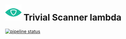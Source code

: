 # <img src=".repo/assets/icon-512x512.png"  width="52" height="52"> Trivial Scanner lambda

[![pipeline status](https://gitlab.com/trivialsec/trivialscan-api/badges/main/pipeline.svg)](https://gitlab.com/trivialsec/trivialscan-api/commits/main)

#
